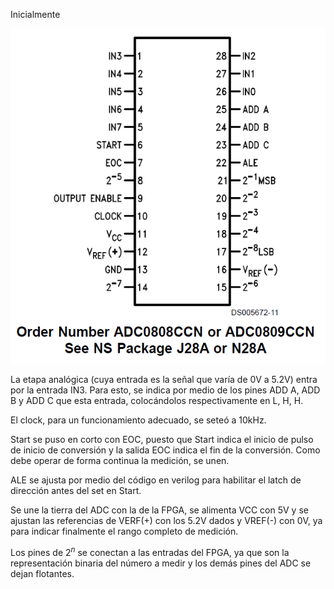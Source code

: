 Inicialmente 

![](Imagenes/Pasted_image_20250306114408.png)

La etapa analógica (cuya entrada es la señal que varía de 0V a 5.2V) entra por la entrada IN3. Para esto, se indica por medio de los pines ADD A, ADD B y ADD C que esta entrada, colocándolos respectivamente en L, H, H. 

El clock, para un funcionamiento adecuado, se seteó a 10kHz.

Start se puso en corto con EOC, puesto que Start indica el inicio de pulso de inicio de conversión y la salida EOC indica el fin de la conversión. Como debe operar de forma continua la medición, se unen.

ALE se ajusta por medio del código en verilog para habilitar el latch de dirección antes del set en Start.

Se une la tierra del ADC con la de la FPGA, se alimenta VCC con 5V y se ajustan las referencias de VERF(+) con los 5.2V dados y VREF(-) con 0V, ya para indicar finalmente el rango completo de medición.

Los pines de $2^n$ se conectan a las entradas del FPGA, ya que son la representación binaria del número a medir y los demás pines del ADC se dejan flotantes.
